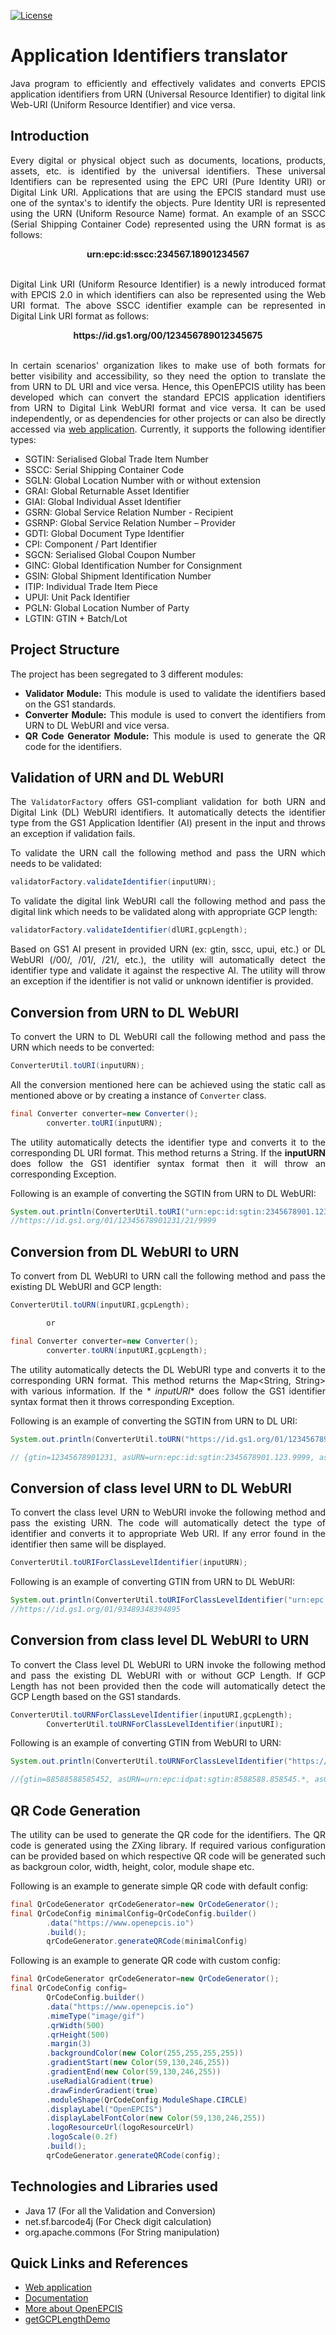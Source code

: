 [![License](https://img.shields.io/badge/License-Apache_2.0-blue.svg)](https://opensource.org/licenses/Apache-2.0)

<div style="text-align: justify">

# Application Identifiers translator

Java program to efficiently and effectively validates and converts EPCIS application identifiers from URN (Universal Resource Identifier) to digital link Web-URI (Uniform Resource
Identifier) and vice versa.

## Introduction

Every digital or physical object such as documents, locations, products, assets, etc. is identified by the universal identifiers. These universal Identifiers can be represented
using the EPC URI (Pure Identity URI) or Digital Link URI. Applications that are using the EPCIS standard must use one of the syntax's to identify the objects. Pure Identity URI is
represented using the URN (Uniform Resource Name) format. An example of an SSCC (Serial Shipping Container Code) represented using the URN format is as follows:

<div align="center">
    <b> urn:epc:id:sscc:234567.18901234567 </b>
</div>
&nbsp;

Digital Link URI (Uniform Resource Identifier) is a newly introduced format with EPCIS 2.0 in which identifiers can also be represented using the Web URI format. The above SSCC
identifier example can
be represented in Digital Link URI format as follows:

<div align="center">
<b> https://id.gs1.org/00/123456789012345675 </b>
</div>
&nbsp;

In certain scenarios' organization likes to make use of both formats for better visibility and accessibility, so they need the option to translate the from URN to DL URI and vice
versa. Hence,
this OpenEPCIS utility has been developed which can convert the standard EPCIS application identifiers from URN to Digital Link WebURI format and vice versa. It can be used
independently, or as
dependencies for other projects or can also be directly accessed via [web application](https://tools.openepcis.io/openepcis-ui/Identifiersconverter).
Currently, it supports the following identifier types:

- SGTIN: Serialised Global Trade Item Number
- SSCC: Serial Shipping Container Code
- SGLN: Global Location Number with or without extension
- GRAI: Global Returnable Asset Identifier
- GIAI: Global Individual Asset Identifier
- GSRN: Global Service Relation Number - Recipient
- GSRNP: Global Service Relation Number – Provider
- GDTI: Global Document Type Identifier
- CPI: Component / Part Identifier
- SGCN: Serialised Global Coupon Number
- GINC: Global Identification Number for Consignment
- GSIN: Global Shipment Identification Number
- ITIP: Individual Trade Item Piece
- UPUI: Unit Pack Identifier
- PGLN: Global Location Number of Party
- LGTIN: GTIN + Batch/Lot

## Project Structure

The project has been segregated to 3 different modules:

* **Validator Module:** This module is used to validate the identifiers based on the GS1 standards.
* **Converter Module:** This module is used to convert the identifiers from URN to DL WebURI and vice versa.
* **QR Code Generator Module:** This module is used to generate the QR code for the identifiers.

## Validation of URN and DL WebURI

The `ValidatorFactory` offers GS1-compliant validation for both URN and Digital Link (DL) WebURI identifiers. It automatically detects the identifier type from the GS1 Application
Identifier (AI) present in the input and throws an exception if validation fails.

To validate the URN call the following method and pass the URN which needs to be validated:

```java
validatorFactory.validateIdentifier(inputURN);
```

To validate the digital link WebURI call the following method and pass the digital link which needs to be validated along with appropriate GCP length:

```java
validatorFactory.validateIdentifier(dlURI,gcpLength);
```

Based on GS1 AI present in provided URN (ex: gtin, sscc, upui, etc.) or DL WebURI (/00/, /01/, /21/, etc.), the utility will automatically detect the identifier type and validate
it against the respective AI. The utility will throw an
exception if the identifier is not valid or unknown identifier is provided.

## Conversion from URN to DL WebURI

To convert the URN to DL WebURI call the following method and pass the URN which needs to be converted:

```java
ConverterUtil.toURI(inputURN);
```

All the conversion mentioned here can be achieved using the static call as mentioned above or by creating a instance of `Converter` class.

```java
final Converter converter=new Converter();
        converter.toURI(inputURN);
```

The utility automatically detects the identifier type and converts it to the corresponding DL URI format. This method returns a String. If the **inputURN** does follow the GS1
identifier syntax
format then it will throw an corresponding Exception.

Following is an example of converting the SGTIN from URN to DL WebURI:

```java
System.out.println(ConverterUtil.toURI("urn:epc:id:sgtin:2345678901.123.9999"));
//https://id.gs1.org/01/12345678901231/21/9999
```

## Conversion from DL WebURI to URN

To convert from DL WebURI to URN call the following method and pass the existing DL WebURI and GCP length:

```java
ConverterUtil.toURN(inputURI,gcpLength);

        or

final Converter converter=new Converter();
        converter.toURN(inputURI,gcpLength);
```

The utility automatically detects the DL WebURI type and converts it to the corresponding URN format. This method returns the Map<String, String> with various information. If the *
*inputURI** does follow the GS1 identifier syntax format then it throws corresponding Exception.

Following is an example of converting the SGTIN from URN to DL URI:

```java
System.out.println(ConverterUtil.toURN("https://id.gs1.org/01/12345678901231/21/9999",10));

// {gtin=12345678901231, asURN=urn:epc:id:sgtin:2345678901.123.9999, asCaptured=https://example.com/path/01/12345678901231/21/9999, serial=9999, canonicalDL=https://id.gs1.org/01/12345678901231/21/9999}
```

## Conversion of class level URN to DL WebURI

To convert the class level URN to WebURI invoke the following method and pass the existing URN. The code will automatically detect the type of identifier and converts it to
appropriate Web URI. If any error found in the identifier then same will be displayed.

```java
ConverterUtil.toURIForClassLevelIdentifier(inputURN);
```

Following is an example of converting GTIN from URN to DL WebURI:

```java
System.out.println(ConverterUtil.toURIForClassLevelIdentifier("urn:epc:idpat:sgtin:3489348.939489.*"));
//https://id.gs1.org/01/93489348394895
```

## Conversion from class level DL WebURI to URN

To convert the Class level DL WebURI to URN invoke the following method and pass the existing DL WebURI with or without GCP Length. If GCP Length has not been provided then the
code will automatically detect the GCP Length based on the GS1 standards.

```java
ConverterUtil.toURNForClassLevelIdentifier(inputURI,gcpLength);
        ConverterUtil.toURNForClassLevelIdentifier(inputURI);
```

Following is an example of converting GTIN from WebURI to URN:

```java
System.out.println(ConverterUtil.toURNForClassLevelIdentifier("https://id.gs1.org/01/88588588585452"));

//{gtin=88588588585452, asURN=urn:epc:idpat:sgtin:8588588.858545.*, asCaptured=https://example.com/path/01/88588588585452, canonicalDL=https://id.gs1.org/01/88588588585452}
```

## QR Code Generation

The utility can be used to generate the QR code for the identifiers. The QR code is generated using the ZXing library. If required various configuration can be provided based on
which respective QR code will be generated such as backgroun color, width, height, color, module shape etc.

Following is an example to generate simple QR code with default config:

```java
final QrCodeGenerator qrCodeGenerator=new QrCodeGenerator();
final QrCodeConfig minimalConfig=QrCodeConfig.builder()
        .data("https://www.openepcis.io")
        .build();
        qrCodeGenerator.generateQRCode(minimalConfig)
```

Following is an example to generate QR code with custom config:

```java
final QrCodeGenerator qrCodeGenerator=new QrCodeGenerator();
final QrCodeConfig config=
        QrCodeConfig.builder()
        .data("https://www.openepcis.io")
        .mimeType("image/gif")
        .qrWidth(500)
        .qrHeight(500)
        .margin(3)
        .backgroundColor(new Color(255,255,255,255))
        .gradientStart(new Color(59,130,246,255))
        .gradientEnd(new Color(59,130,246,255))
        .useRadialGradient(true)
        .drawFinderGradient(true)
        .moduleShape(QrCodeConfig.ModuleShape.CIRCLE)
        .displayLabel("OpenEPCIS")
        .displayLabelFontColor(new Color(59,130,246,255))
        .logoResourceUrl(logoResourceUrl)
        .logoScale(0.2f)
        .build();
        qrCodeGenerator.generateQRCode(config);
```

## Technologies and Libraries used

- Java 17 (For all the Validation and Conversion)
- net.sf.barcode4j (For Check digit calculation)
- org.apache.commons (For String manipulation)

## Quick Links and References

* [Web application](https://tools.openepcis.io/openepcis-ui/Identifiersconverter)
* [Documentation](https://openepcis.io/docs/identifier-converter/)
* [More about OpenEPCIS](https://openepcis.io/)
* [getGCPLengthDemo](https://github.com/RalphTro/getGCPLengthDemo)

</div>